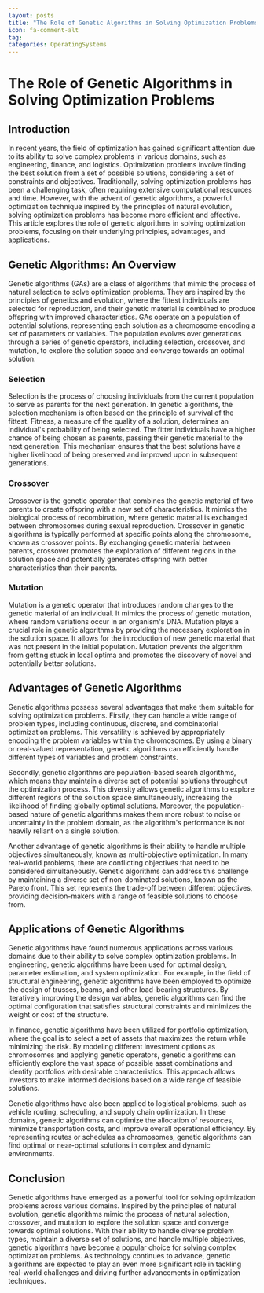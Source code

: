 ```yaml
---
layout: posts
title: "The Role of Genetic Algorithms in Solving Optimization Problems"
icon: fa-comment-alt
tag:      
categories: OperatingSystems
---
```



# The Role of Genetic Algorithms in Solving Optimization Problems

## Introduction

In recent years, the field of optimization has gained significant attention due to its ability to solve complex problems in various domains, such as engineering, finance, and logistics. Optimization problems involve finding the best solution from a set of possible solutions, considering a set of constraints and objectives. Traditionally, solving optimization problems has been a challenging task, often requiring extensive computational resources and time. However, with the advent of genetic algorithms, a powerful optimization technique inspired by the principles of natural evolution, solving optimization problems has become more efficient and effective. This article explores the role of genetic algorithms in solving optimization problems, focusing on their underlying principles, advantages, and applications.

## Genetic Algorithms: An Overview

Genetic algorithms (GAs) are a class of algorithms that mimic the process of natural selection to solve optimization problems. They are inspired by the principles of genetics and evolution, where the fittest individuals are selected for reproduction, and their genetic material is combined to produce offspring with improved characteristics. GAs operate on a population of potential solutions, representing each solution as a chromosome encoding a set of parameters or variables. The population evolves over generations through a series of genetic operators, including selection, crossover, and mutation, to explore the solution space and converge towards an optimal solution.

### Selection

Selection is the process of choosing individuals from the current population to serve as parents for the next generation. In genetic algorithms, the selection mechanism is often based on the principle of survival of the fittest. Fitness, a measure of the quality of a solution, determines an individual's probability of being selected. The fitter individuals have a higher chance of being chosen as parents, passing their genetic material to the next generation. This mechanism ensures that the best solutions have a higher likelihood of being preserved and improved upon in subsequent generations.

### Crossover

Crossover is the genetic operator that combines the genetic material of two parents to create offspring with a new set of characteristics. It mimics the biological process of recombination, where genetic material is exchanged between chromosomes during sexual reproduction. Crossover in genetic algorithms is typically performed at specific points along the chromosome, known as crossover points. By exchanging genetic material between parents, crossover promotes the exploration of different regions in the solution space and potentially generates offspring with better characteristics than their parents.

### Mutation

Mutation is a genetic operator that introduces random changes to the genetic material of an individual. It mimics the process of genetic mutation, where random variations occur in an organism's DNA. Mutation plays a crucial role in genetic algorithms by providing the necessary exploration in the solution space. It allows for the introduction of new genetic material that was not present in the initial population. Mutation prevents the algorithm from getting stuck in local optima and promotes the discovery of novel and potentially better solutions.

## Advantages of Genetic Algorithms

Genetic algorithms possess several advantages that make them suitable for solving optimization problems. Firstly, they can handle a wide range of problem types, including continuous, discrete, and combinatorial optimization problems. This versatility is achieved by appropriately encoding the problem variables within the chromosomes. By using a binary or real-valued representation, genetic algorithms can efficiently handle different types of variables and problem constraints.

Secondly, genetic algorithms are population-based search algorithms, which means they maintain a diverse set of potential solutions throughout the optimization process. This diversity allows genetic algorithms to explore different regions of the solution space simultaneously, increasing the likelihood of finding globally optimal solutions. Moreover, the population-based nature of genetic algorithms makes them more robust to noise or uncertainty in the problem domain, as the algorithm's performance is not heavily reliant on a single solution.

Another advantage of genetic algorithms is their ability to handle multiple objectives simultaneously, known as multi-objective optimization. In many real-world problems, there are conflicting objectives that need to be considered simultaneously. Genetic algorithms can address this challenge by maintaining a diverse set of non-dominated solutions, known as the Pareto front. This set represents the trade-off between different objectives, providing decision-makers with a range of feasible solutions to choose from.

## Applications of Genetic Algorithms

Genetic algorithms have found numerous applications across various domains due to their ability to solve complex optimization problems. In engineering, genetic algorithms have been used for optimal design, parameter estimation, and system optimization. For example, in the field of structural engineering, genetic algorithms have been employed to optimize the design of trusses, beams, and other load-bearing structures. By iteratively improving the design variables, genetic algorithms can find the optimal configuration that satisfies structural constraints and minimizes the weight or cost of the structure.

In finance, genetic algorithms have been utilized for portfolio optimization, where the goal is to select a set of assets that maximizes the return while minimizing the risk. By modeling different investment options as chromosomes and applying genetic operators, genetic algorithms can efficiently explore the vast space of possible asset combinations and identify portfolios with desirable characteristics. This approach allows investors to make informed decisions based on a wide range of feasible solutions.

Genetic algorithms have also been applied to logistical problems, such as vehicle routing, scheduling, and supply chain optimization. In these domains, genetic algorithms can optimize the allocation of resources, minimize transportation costs, and improve overall operational efficiency. By representing routes or schedules as chromosomes, genetic algorithms can find optimal or near-optimal solutions in complex and dynamic environments.

## Conclusion

Genetic algorithms have emerged as a powerful tool for solving optimization problems across various domains. Inspired by the principles of natural evolution, genetic algorithms mimic the process of natural selection, crossover, and mutation to explore the solution space and converge towards optimal solutions. With their ability to handle diverse problem types, maintain a diverse set of solutions, and handle multiple objectives, genetic algorithms have become a popular choice for solving complex optimization problems. As technology continues to advance, genetic algorithms are expected to play an even more significant role in tackling real-world challenges and driving further advancements in optimization techniques.